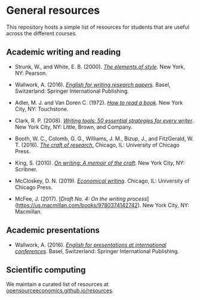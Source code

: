 # General resources

This repository hosts a simple list of resources for students that are useful across the different courses.

## Academic writing and reading

* Strunk, W., and White, E. B. (2000). [*The elements of style*](https://www.pearson.com/us/higher-education/program/Strunk-Elements-of-Style-The-4th-Edition/PGM258483.html). New York, NY: Pearson.

* Wallwork, A. (2016). [*English for writing research papers*](https://www.springer.com/gp/book/9783319260921). Basel, Switzerland:  Springer International Publishing.

* Adler, M. J. and Van Doren C. (1972). [*How to read a book*](http://www.harvard.com/book/how_to_read_a_book_a_touchstone_book/). New York City, NY: Touchstone. 

* Clark, R. P. (2008). [*Writing tools: 50 essential strategies for every writer*](https://www.littlebrown.com/titles/roy-peter-clark/writing-tools/9780316028400/). New York City, NY: Little, Brown, and Company.

* Booth, W. C., Colomb, G. G., Williams, J. M., Bizup, J., and FitzGerald, W. T. (2016). [*The craft of research*.](https://press.uchicago.edu/ucp/books/book/chicago/C/bo23521678.html) Chicago, IL: University of Chicago Press.

* King, S. (2010). [*On writing: A memoir of the craft*](https://www.simonandschuster.com/books/On-Writing/Stephen-King/9781439156810). New York City, NY: Scribner.

* McCloskey, D. N. (2019). [*Economical writing*](https://press.uchicago.edu/ucp/books/book/chicago/E/bo25674588.html). Chicago, IL: University of Chicago Press.

* McFee, J. (2017). [*Draft No. 4: On the writing process*] (https://us.macmillan.com/books/9780374142742). New York City, NY: Macmillan.

## Academic presentations

* Wallwork, A. (2016). [*English for presentations at international conferences*](https://www.springer.com/de/book/9783319263281). Basel, Switzerland: Springer International Publishing. 

## Scientific computing

We maintain a curated list of resources at [opensourceeconomics.github.io/resources](https://opensourceeconomics.github.io/resources/).
